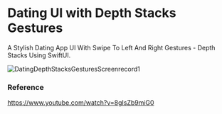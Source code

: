 # Dating UI with Depth Stacks Gestures

A Stylish Dating App UI With Swipe To Left And Right Gestures - Depth Stacks Using SwiftUI.

![DatingDepthStacksGesturesScreenrecord1](https://user-images.githubusercontent.com/3436468/99366673-e3444c00-28f3-11eb-8d11-e2d07b36cefa.gif)

### Reference

https://www.youtube.com/watch?v=8gIsZb9miG0
